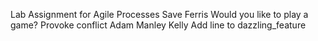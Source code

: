 Lab Assignment for Agile Processes
Save Ferris 
Would you like to play a game?
Provoke conflict
Adam Manley Kelly
Add line to dazzling_feature